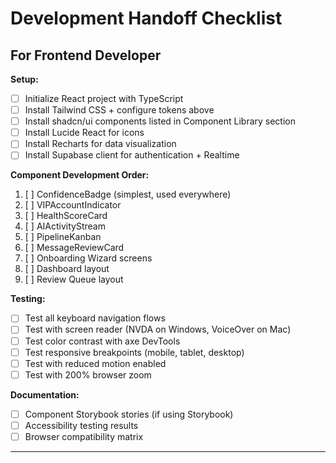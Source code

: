 # Development Handoff Checklist

## For Frontend Developer

**Setup:**
- [ ] Initialize React project with TypeScript
- [ ] Install Tailwind CSS + configure tokens above
- [ ] Install shadcn/ui components listed in Component Library section
- [ ] Install Lucide React for icons
- [ ] Install Recharts for data visualization
- [ ] Install Supabase client for authentication + Realtime

**Component Development Order:**
1. [ ] ConfidenceBadge (simplest, used everywhere)
2. [ ] VIPAccountIndicator
3. [ ] HealthScoreCard
4. [ ] AIActivityStream
5. [ ] PipelineKanban
6. [ ] MessageReviewCard
7. [ ] Onboarding Wizard screens
8. [ ] Dashboard layout
9. [ ] Review Queue layout

**Testing:**
- [ ] Test all keyboard navigation flows
- [ ] Test with screen reader (NVDA on Windows, VoiceOver on Mac)
- [ ] Test color contrast with axe DevTools
- [ ] Test responsive breakpoints (mobile, tablet, desktop)
- [ ] Test with reduced motion enabled
- [ ] Test with 200% browser zoom

**Documentation:**
- [ ] Component Storybook stories (if using Storybook)
- [ ] Accessibility testing results
- [ ] Browser compatibility matrix

---
